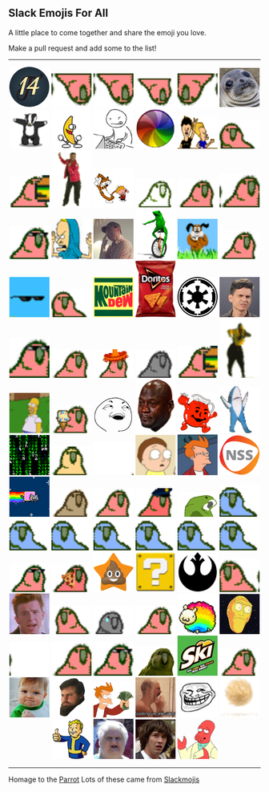 ## Slack Emojis For All  

A little place to come together and share the emoji you love.

Make a pull request and add some to the list!

***

<p align="center">
  <img src="/Emojis/14.png" width="80"/>
  <img src="/Emojis/aussiecongaparrot.gif" width="80"/> 
  <img src="/Emojis/aussiecongaparrot.gif" width="80"/> 
  <img src="/Emojis/aussieparrot.gif" width="80"/> 
  <img src="/Emojis/aussiereversecongaparrot.gif" width="80"/> 
  <img src="/Emojis/awkwardSeal.jpg" width="80"/> 
  <img src="/Emojis/badger.gif" width="80"/> 
  <img src="/Emojis/bananaDance.gif" width="80"/> 
  <img src="/Emojis/bang.gif" width="80"/>
  <img src="/Emojis/beachball.gif" width="80"/> 
  <img src="/Emojis/beavisNbutthead.gif" width="80"/> 
  <img src="/Emojis/boredparrot.gif" width="80"/> 
  <img src="/Emojis/burgerParrot.gif" width="80"/>
  <img src="/Emojis/carltonDance.gif" width="80"/> 
  <img src="/Emojis/CHDance.gif" width="80"/> 
  <img src="/Emojis/chillparrot.gif" width="80"/> 
  <img src="/Emojis/confusedparrot.gif" width="80"/> 
  <img src="/Emojis/congaparrot.gif" width="80"/> 
  <img src="/Emojis/congapartyparrot.gif" width="80"/> 
  <img src="/Emojis/cornholio.png" width="80"/>
  <img src="/Emojis/dadJoke.jpg" width="80"/>
  <img src="/Emojis/datboi.gif" width="80"/> 
  <img src="/Emojis/dawg.gif" width="80"/> 
  <img src="/Emojis/dealParrot2.gif" width="80"/>
  <img src="/Emojis/dealwithit.gif" width="80"/> 
  <img src="/Emojis/dealwithitparrot.gif" width="80"/> 
  <img src="/Emojis/DEWD.jpg" width="80"/> 
  <img src="/Emojis/doritos.png" width="80"/> 
  <img src="/Emojis/empire.png" width="80"/> 
  <img src="/Emojis/eww.jpg" width="80"/>
  <img src="/Emojis/explodyparrot.gif" width="80"/> 
  <img src="/Emojis/fastparrot.gif" width="80"/> 
  <img src="/Emojis/fiestaparrot.gif" width="80"/> 
  <img src="/Emojis/gothparrot.gif" width="80"/> 
  <img src="/Emojis/hamburgerparrot.gif" width="80"/> 
  <img src="/Emojis/hammerTime.gif" width="80"/> 
  <img src="/Emojis/homerDisappear.gif" width="80"/> 
  <img src="/Emojis/ice-cream-parrot.gif" width="80"/> 
  <img src="/Emojis/iSeeWhatYouDidThere.png" width="80"/> 
  <img src="/Emojis/jordanCry.png" width="80"/> 
  <img src="/Emojis/koolAid.png" width="80"/>
  <img src="/Emojis/leftShark.gif" width="80"/> 
  <img src="/Emojis/matrix.gif" width="80"/> 
  <img src="/Emojis/middleparrot.gif" width="80"/> 
  <img src="/Emojis/moonwalkingparrot.gif" width="80"/> 
  <img src="/Emojis/morty.gif" width="80"/> 
  <img src="/Emojis/notSure.jpg" width="80"/> 
  <img src="/Emojis/nss.png" width="80"/>
  <img src="/Emojis/nyanCat.gif" width="80"/> 
  <img src="/Emojis/oldtimeyparrot.gif" width="80"/> 
  <img src="/Emojis/parrot.gif" width="80"/> 
  <img src="/Emojis/parrotcop.gif" width="80"/> 
  <img src="/Emojis/parrotdad.gif" width="80"/> 
  <img src="/Emojis/parrotwave1.gif" width="80"/> 
  <img src="/Emojis/parrotwave2.gif" width="80"/> 
  <img src="/Emojis/parrotwave3.gif" width="80"/> 
  <img src="/Emojis/parrotwave4.gif" width="80"/> 
  <img src="/Emojis/parrotwave5.gif" width="80"/> 
  <img src="/Emojis/parrotwave6.gif" width="80"/> 
  <img src="/Emojis/parrotwave7.gif" width="80"/> 
  <img src="/Emojis/partyparrot.gif" width="80"/> 
  <img src="/Emojis/pizzaparrot.gif" width="80"/> 
  <img src="/Emojis/poopstar.png" width="80"/>
  <img src="/Emojis/question.gif" width="80"/> 
  <img src="/Emojis/rebel.png" width="80"/> 
  <img src="/Emojis/reversecongaparrot.gif" width="80"/> 
  <img src="/Emojis/rick.jpg" width="80"/>
  <img src="/Emojis/rightparrot.gif" width="80"/> 
  <img src="/Emojis/sadparrot.gif" width="80"/> 
  <img src="/Emojis/sassyparrot.gif" width="80"/> 
  <img src="/Emojis/sheepy.gif" width="80"/> 
  <img src="/Emojis/showMeWhatYouGot.png" width="80"/>
  <img src="/Emojis/shufflefurtherparrot.gif" width="80"/> 
  <img src="/Emojis/shuffleparrot.gif" width="80"/> 
  <img src="/Emojis/shufflepartyparrot.gif" width="80"/> 
  <img src="/Emojis/sirocco.gif" width="80"/> 
  <img src="/Emojis/skiski.JPG" width="80"/> 
  <img src="/Emojis/slowparrot.gif" width="80"/> 
  <img src="/Emojis/successKid.png" width="80"/> 
  <img src="/Emojis/swann.gif" width="80"/>
  <img src="/Emojis/takeMyMoney.png" width="80"/> 
  <img src="/Emojis/tobiasCry.gif" width="80"/>
  <img src="/Emojis/troll.png" width="80"/> 
  <img src="/Emojis/tumbleweed.gif" width="80"/>
  <img src="/Emojis/vaultboy.png" width="80"/> 
  <img src="/Emojis/wat.png" width="80"/>
  <img src="/Emojis/whoa.jpg" width="80"/> 
  <img src="/Emojis/zoidberg.png" width="80"/>
</p>

***

Homage to the [Parrot](http://cultofthepartyparrot.com/)
Lots of these came from [Slackmojis](https://slackmojis.com/)


